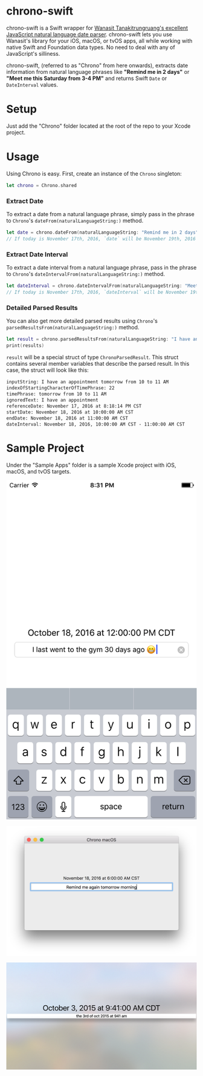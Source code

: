 # chrono-swift

chrono-swift is a Swift wrapper for [Wanasit Tanakitrungruang's excellent JavaScript natural language date parser](https://github.com/wanasit/chrono "chrono.js"). chrono-swift lets you use Wanasit's library for your iOS, macOS, or tvOS apps, all while working with native Swift and Foundation data types. No need to deal with any of JavaScript's silliness.

chrono-swift, (referred to as "Chrono" from here onwards), extracts date information from natural language phrases like **"Remind me in 2 days"** or **"Meet me this Saturday from 3-4 PM"** and returns Swift `Date` or `DateInterval` values.

# Setup

Just add the "Chrono" folder located at the root of the repo to your Xcode project. 

# Usage

Using Chrono is easy. First, create an instance of the `Chrono` singleton:

```swift
let chrono = Chrono.shared
```

### Extract Date

To extract a date from a natural language phrase, simply pass in the phrase to `Chrono`'s `dateFrom(naturalLanguageString:)` method.

```swift
let date = chrono.dateFrom(naturalLanguageString: "Remind me in 2 days")
// If today is November 17th, 2016, `date` will be November 19th, 2016
```

### Extract Date Interval

To extract a date interval from a natural language phrase, pass in the phrase to `Chrono`'s `dateIntervalFrom(naturalLanguageString:)` method.

```swift
let dateInterval = chrono.dateIntervalFrom(naturalLanguageString: "Meet me this Saturday from 3-4 PM")
// If today is November 17th, 2016, `dateInterval` will be November 19th, 2016 3:00 PM - November 19th, 2016 4:00 PM
```

### Detailed Parsed Results

You can also get more detailed parsed results using `Chrono`'s `parsedResultsFrom(naturalLanguageString:)` method.

```swift
let result = chrono.parsedResultsFrom(naturalLanguageString: "I have an appointment tomorrow from 10 to 11 AM")
print(results)
```

`result` will be a special struct of type `ChronoParsedResult`. This struct contains several member variables that describe the parsed result. In this case, the struct will look like this:

```
inputString: I have an appointment tomorrow from 10 to 11 AM
indexOfStartingCharacterOfTimePhrase: 22
timePhrase: tomorrow from 10 to 11 AM
ignoredText: I have an appointment 
referenceDate: November 17, 2016 at 8:18:14 PM CST
startDate: November 18, 2016 at 10:00:00 AM CST
endDate: November 18, 2016 at 11:00:00 AM CST
dateInterval: November 18, 2016, 10:00:00 AM CST - 11:00:00 AM CST
```

# Sample Project

Under the "Sample Apps" folder is a sample Xcode project with iOS, macOS, and tvOS targets. 

![Chrono iOS](Screenshots/iOS.png "Chrono iOS")

![Chrono macOS](Screenshots/macOS.png "Chrono macOS")

![Chrono tvOS](Screenshots/tvOS.png "Chrono tvOS")
